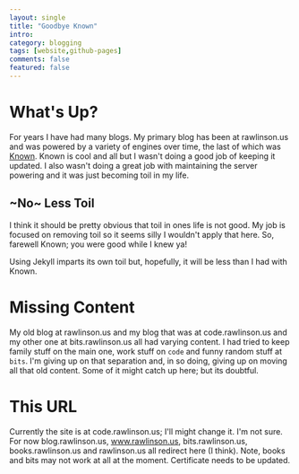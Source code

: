 ```yaml
---
layout: single
title: "Goodbye Known"
intro:
category: blogging
tags: [website,github-pages]
comments: false
featured: false
---
```


# What's Up?
For years I have had many blogs.  My primary blog has been at rawlinson.us and was powered by a variety of engines over time, the last of which was [Known](https://withknown.com/).  Known is cool and all but I wasn't doing a good job of keeping it updated. I also wasn't doing a great job with maintaining the server powering and it was just becoming toil in my life.

## ~No~ Less Toil
I think it should be pretty obvious that toil in ones life is not good.  My job is focused on removing toil so it seems silly I wouldn't apply that here. So, farewell Known; you were good while I knew ya!

Using Jekyll imparts its own toil but, hopefully, it will be less than I had with Known.

# Missing Content
My old blog at rawlinson.us and my blog that was at code.rawlinson.us and my other one at bits.rawlinson.us all had varying content. I had tried to keep family stuff on the main one, work stuff on `code` and funny random stuff at `bits`.  I'm giving up on that separation and, in so doing, giving up on moving all that old content.  Some of it might catch up here; but its doubtful.

# This URL
Currently the site is at code.rawlinson.us; I'll might change it. I'm not sure. For now blog.rawlinson.us, www.rawlinson.us, bits.rawlinson.us, books.rawlinson.us and rawlinson.us all redirect here (I think).  Note, books and bits may not work at all at the moment.  Certificate needs to be updated.